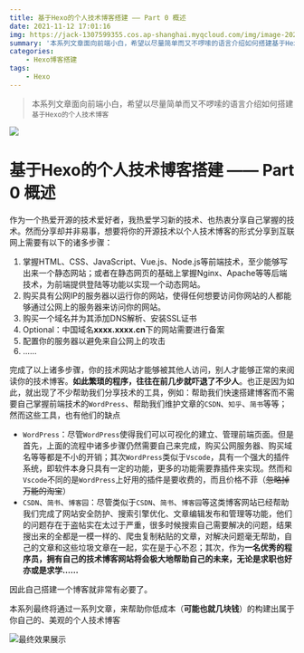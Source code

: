 ```yaml
---
title: 基于Hexo的个人技术博客搭建 —— Part 0 概述
date: 2021-11-12 17:01:16
img: https://jack-1307599355.cos.ap-shanghai.myqcloud.com/img/image-20211112180102412.png
summary: '本系列文章面向前端小白，希望以尽量简单而又不啰嗦的语言介绍如何搭建基于Hexo的个人技术博客'
categories:
	- Hexo博客搭建
tags: 
	- Hexo
---
```

> 本系列文章面向前端小白，希望以尽量简单而又不啰嗦的语言介绍如何搭建`基于Hexo的个人技术博客`

![](https://jack-1307599355.cos.ap-shanghai.myqcloud.com/img/image-20211112180102412.png)

<!-- more -->

# 基于Hexo的个人技术博客搭建 —— Part 0 概述

作为一个热爱开源的技术爱好者，我热爱学习新的技术、也热衷分享自己掌握的技术。然而分享却并非易事，想要将你的开源技术以个人技术博客的形式分享到互联网上需要有以下的诸多步骤：

1. 掌握HTML、CSS、JavaScript、Vue.js、Node.js等前端技术，至少能够写出来一个静态网站；或者在静态网页的基础上掌握Nginx、Apache等等后端技术，为前端提供登陆等功能以实现一个动态网站。
2. 购买具有公网IP的服务器以运行你的网站，使得任何想要访问你网站的人都能够通过公网上的服务器来访问你的网站。
3. 购买一个域名并为其添加DNS解析、安装SSL证书
4. Optional：中国域名**xxxx.xxxx.cn**下的网站需要进行备案
5. 配置你的服务器以避免来自公网上的攻击
6. ……

完成了以上诸多步骤，你的技术网站才能够被其他人访问，别人才能够正常的来阅读你的技术博客。**如此繁琐的程序，往往在前几步就吓退了不少人**。也正是因为如此，就出现了不少帮助我们分享技术的工具，例如：帮助我们快速搭建博客而不需要自己掌握前端技术的`WordPress`、帮助我们维护文章的`CSDN`、`知乎`、`简书`等等；然而这些工具，也有他们的缺点

- `WordPress`：尽管`WordPress`使得我们可以可视化的建立、管理前端页面。但是首先，上面的流程中诸多步骤仍然需要自己来完成，购买公网服务器、购买域名等等都是不小的开销；其次`WordPress`类似于`Vscode`，具有一个强大的插件系统，即软件本身只具有一定的功能，更多的功能需要靠插件来实现。然而和`Vscode`不同的是`WordPress`上好用的插件是要收费的，而且价格不菲（~~忽略掉万能的淘宝~~）
- `CSDN`、`简书`、`博客园`：尽管类似于`CSDN`、`简书`、`博客园`等这类博客网站已经帮助我们完成了网站安全防护、搜索引擎优化、文章编辑发布和管理等功能，他们的问题存在于盗帖实在太过于严重，很多时候搜索自己需要解决的问题，结果搜出来的全都是一模一样的、爬虫复制粘贴的文章，对解决问题毫无帮助，自己的文章和这些垃圾文章在一起，实在是于心不忍；其次，作为**一名优秀的程序员，拥有自己的技术博客网站将会极大地帮助自己的未来，无论是求职也好亦或是求学……**

因此自己搭建一个博客就非常有必要了。



本系列最终将通过一系列文章，来帮助你低成本（**可能也就几块钱**）的构建出属于你自己的、美观的个人技术博客

![最终效果展示](https://jack-1307599355.cos.ap-shanghai.myqcloud.com/img/image-20211112180102412.png)
